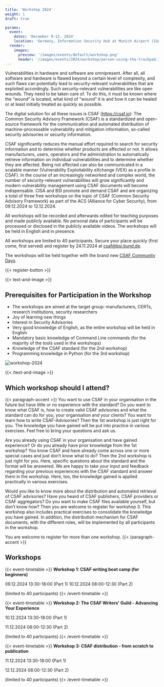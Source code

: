 ```yaml
---
title: 'Workshop 2024'
weight: 1
draft: true

params:
  event:
    dates: 'December 9-12, 2024'
    location: 'Germany, Information Security Hub at Munich Airport (Südallee 1, 85356 München, Germany)'
  render:
    images:
      preview: '/images/events/default/workshop.png'
      header: '/images/events/2024/workshop/person-using-the-trackpad.jpg'
---
```

<!--
  SPDX-FileCopyrightText: 2024 OASIS CSAF TC
  SPDX-License-Identifier: LicenseRef-OASIS-CSAF-TC-License
-->

Vulnerabilities in hardware and software are omnipresent. After all, all
software and hardware is flawed beyond a certain level of complexity, and such
flaws can potentially lead to security-relevant vulnerabilities that are
exploited accordingly. Such security-relevant vulnerabilities are like open
wounds. They need to be taken care of. To do this, it must be known where the
“wound” is located, what kind of “wound” it is and how it can be healed
or at least initially treated as quickly as possible.

The digital solution for all these issues is CSAF (https://csaf.io): The Common
Security Advisory Framework (CSAF) is a standardized and open-source framework
for the communication and automated distribution of machine-processable
vulnerability and mitigation information, so-called security advisories or
security information.

CSAF significantly reduces the manual effort required to search for security
information and to determine whether products are affected or not. It allows
manufacturers, users, operators and the administration to automatically
retrieve information on individual vulnerabilities and to determine whether
they are affected. Being not affected can also be communicated in a scalable
manner (Vulnerability Exploitability eXchange (VEX) as a profile in CSAF). In
the course of an increasingly networked and complex world, the number of
security-relevant vulnerabilities will grow significantly and modern
vulnerability management using CSAF documents will become indispensable. CISA
and BSI promote and demand CSAF and are organizing a total of three free
workshops on the topic of CSAF (Common Security Advisory Framework) as part of
the ACS (Alliance for Cyber Security), from 09.12.2024 to 12.12.2024.

All workshops will be recorded and afterwards edited for teaching purposes and
made publicly available. No personal data of participants will be processed or
disclosed in the publicly available videos. The workshops will be held in
English and in presence.

All workshops are limited to 40 participants. Secure your place quickly (first
come, first served) and register by 24.11.2024 at csaf@bsi.bund.de.

The workshops will be held together with the brand new [CSAF Community
Days](/events/2024/community-days/).

{{< register-button >}}

{{< text-and-image >}}
## Prerequisites for Participation in the Workshop
- The workshops are aimed at the target group: manufacturers, CERTs, research
institutions, security researchers
- Joy of learning new things
- Interest in Security Advisories
- Very good knowledge of English, as the entire workshop will be held in English
- Mandatory basic knowledge of Command Line commands (for the majority of the
tools used in the workshops)
- Knowledge of the CSAF standard (for the 2nd workshop)
- Programming knowledge in Python (for the 3rd workshop)

![workshop-2024](/images/events/2024/workshop/checklist-survey-review-computer.jpg)

{{< /text-and-image >}}

## Which workshop should I attend?
{{< paragraph-accent >}}
You want to use CSAF in your organisation in the future but have little or no
experience with the standard? Do you want to know what CSAF is, how to create
valid CSAF advisories and what the standard can do for you, your organisation
and your clients? You want to learn how to write CSAF-Advisories? Then the 1st
workshop is just right for you. The knowledge you have gained will be put into
practice in various exercises. Feel free to bring your questions and ask us.

Are you already using CSAF in your organisation and have gained experience? Or
do you already have prior knowledge from the 1st workshop? You know CSAF and
have already come across one or more special cases and just don’t know what
to do? Then the 2nd workshop is just right for you. Here, specific questions
about the standard and the format will be answered. We are happy to take your
input and feedback regarding your previous experiences with the CSAF standard
and answer them in the workshop. Here, too, the knowledge gained is applied
practically in various exercises.

Would you like to know more about the distribution and automated retrieval of
CSAF advisories? Have you heard of CSAF publishers, CSAF providers or CSAF
aggregators? Do you want to make CSAF files available yourself, but don’t
know how? Then you are welcome to register for workshop 3. This workshop also
includes practical exercises to consolidate the knowledge you have gained. In
addition, the distribution mechanism for CSAF documents, with the different
roles, will be implemented by all participants in the workshop.

You are welcome to register for more than one workshop.
{{< /paragraph-accent >}}

## Workshops
{{< event-timetable >}}
**Workshop 1: CSAF writing boot camp (for beginners)**

09.12.2024 13:30-18:00 (Part 1)
10.12.2024 08:00-12:30 (Part 2)

(limited to 40 participants)
{{< /event-timetable >}}

{{< event-timetable >}}
**Workshop 2: The CSAF Writers' Guild - Advancing Your Experience**

10.12.2024 13:30-18:00 (Part 1)

11.12.2024 08:00-12:30 (Part 2)

(limited to 40 participants)
{{< /event-timetable >}}

{{< event-timetable >}}
**Workshop 3: CSAF distribution - from scratch to publication**

11.12.2024 13:30-18:00 (Part 1)

12.12.2024 08:00-12:30 (Part 2)

(limited to 40 participants)
{{< /event-timetable >}}
